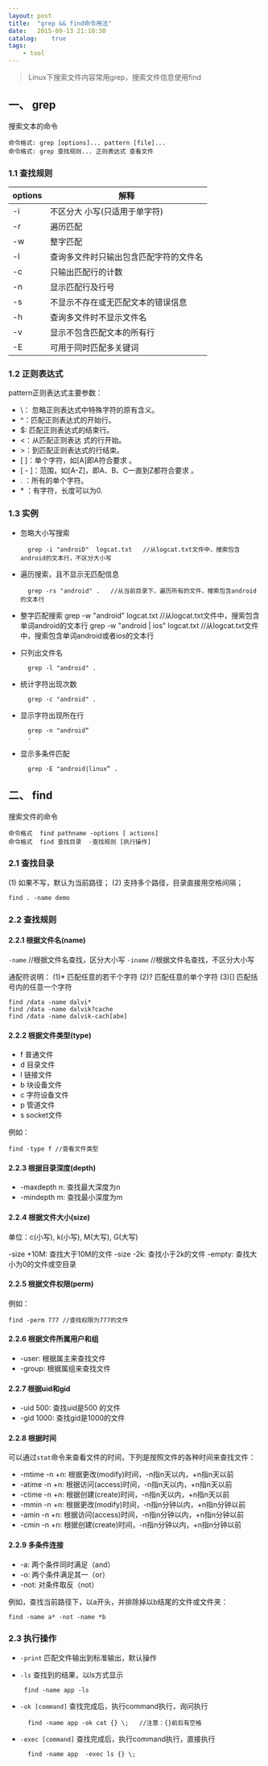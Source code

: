 ```yaml
---
layout: post
title:  "grep && find命令用法"
date:   2015-09-13 21:10:30
catalog:    true
tags:
    - tool
---
```


> Linux下搜索文件内容常用grep，搜索文件信息使用find

## 一、 grep

搜索文本的命令

    命令格式: grep [options]... pattern [file]...
    命令格式: grep 查找规则... 正则表达式 查看文件


### 1.1 查找规则

|options|解释|
|---|---|
|-i|不区分大 小写(只适用于单字符)|
|-r| 遍历匹配|
|-w|整字匹配|
|-l|查询多文件时只输出包含匹配字符的文件名|
|-c|只输出匹配行的计数|
|-n|显示匹配行及行号|
|-s|不显示不存在或无匹配文本的错误信息|
|-h|查询多文件时不显示文件名|
|-v|显示不包含匹配文本的所有行|
|-E|可用于同时匹配多关键词|

### 1.2 正则表达式
pattern正则表达式主要参数：

- \： 忽略正则表达式中特殊字符的原有含义。
- ^：匹配正则表达式的开始行。
- $: 匹配正则表达式的结束行。
- \<：从匹配正则表达 式的行开始。
- \>：到匹配正则表达式的行结束。
- [ ]：单个字符，如[A]即A符合要求 。
- [ - ]：范围，如[A-Z]，即A、B、C一直到Z都符合要求 。
- .   ：所有的单个字符。
- \*   ：有字符，长度可以为0.

### 1.3 实例

- 忽略大小写搜索

        grep -i "androiD"  logcat.txt   //从logcat.txt文件中，搜索包含android的文本行，不区分大小写

- 遍历搜索，且不显示无匹配信息

        grep -rs "android" .   //从当前目录下，遍历所有的文件，搜索包含android的文本行

- 整字匹配搜索
        grep -w "android" logcat.txt  //从logcat.txt文件中，搜索包含单词android的文本行
        grep -w "android | ios" logcat.txt  //从logcat.txt文件中，搜索包含单词android或者ios的文本行

- 只列出文件名

        grep -l "android" .

- 统计字符出现次数

        grep -c "android" .

- 显示字符出现所在行

        grep -n "android“
        .
- 显示多条件匹配

        grep -E "android|linux“ .
 
## 二、 find

搜索文件的命令

    命令格式  find pathname -options [ actions]
    命令格式  find 查找目录  -查找规则 [执行操作]

### 2.1 查找目录

(1) 如果不写，默认为当前路径；
(2) 支持多个路径，目录直接用空格间隔；

    find . -name demo

### 2.2 查找规则

#### 2.2.1 根据文件名(name)

`-name`   //根据文件名查找，区分大小写
`-iname`  //根据文件名查找，不区分大小写

通配符说明：
(1)*  匹配任意的若干个字符
(2)?  匹配任意的单个字符
(3)[] 匹配括号内的任意一个字符

    find /data -name dalvi*
    find /data -name dalvik?cache
    find /data -name dalvik-cach[abe]

#### 2.2.2 根据文件类型(type)

- f     普通文件
- d     目录文件
- l     链接文件
- b     块设备文件
- c     字符设备文件
- p     管道文件
- s     socket文件

例如：

    find -type f //查看文件类型

#### 2.2.3 根据目录深度(depth)

- -maxdepth n: 查找最大深度为n
- -mindepth m: 查找最小深度为m


#### 2.2.4 根据文件大小(size)
单位：c(小写), k(小写), M(大写), G(大写)

-size +10M: 查找大于10M的文件
-size -2k: 查找小于2k的文件
-empty: 查找大小为0的文件或空目录

#### 2.2.5 根据文件权限(perm)

例如：

    find -perm 777 //查找权限为777的文件

#### 2.2.6 根据文件所属用户和组

- -user: 根据属主来查找文件
- -group: 根据属组来查找文件

#### 2.2.7  根据uid和gid

- -uid  500: 查找uid是500 的文件
- -gid  1000: 查找gid是1000的文件

#### 2.2.8 根据时间

可以通过`stat`命令来查看文件的时间，下列是按照文件的各种时间来查找文件：

- -mtime  -n  +n: 根据更改(modify)时间，-n指n天以内，+n指n天以前
- -atime  -n  +n: 根据访问(access)时间，-n指n天以内，+n指n天以前
- -ctime  -n  +n: 根据创建(create)时间，-n指n天以内，+n指n天以前
- -mmin   -n  +n: 根据更改(modify)时间，-n指n分钟以内，+n指n分钟以前
- -amin   -n  +n: 根据访问(access)时间，-n指n分钟以内，+n指n分钟以前
- -cmin   -n  +n: 根据创建(create)时间，-n指n分钟以内，+n指n分钟以前

#### 2.2.9  多条件连接

- -a: 两个条件同时满足（and）
- -o: 两个条件满足其一（or）
- -not: 对条件取反（not）

例如，查找当前路径下，以a开头，并排除掉以b结尾的文件或文件夹：

    find -name a* -not -name *b


### 2.3 执行操作

- `-print`   匹配文件输出到标准输出，默认操作
-  `-ls`       查找到的结果，以ls方式显示

        find -name app -ls

- `-ok [command]`     查找完成后，执行command执行，询问执行

        find -name app -ok cat {} \;   //注意：{}前后有空格

- `-exec [command]`   查找完成后，执行command执行，直接执行

        find -name app  -exec ls {} \;

